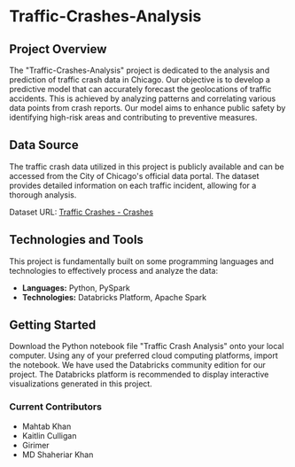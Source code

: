 # Traffic-Crashes-Analysis

## Project Overview
The "Traffic-Crashes-Analysis" project is dedicated to the analysis and prediction of traffic crash data in Chicago. Our objective is to develop a predictive model that can accurately forecast the geolocations of traffic accidents. This is achieved by analyzing patterns and correlating various data points from crash reports. Our model aims to enhance public safety by identifying high-risk areas and contributing to preventive measures.

## Data Source
The traffic crash data utilized in this project is publicly available and can be accessed from the City of Chicago's official data portal. The dataset provides detailed information on each traffic incident, allowing for a thorough analysis.

Dataset URL: [Traffic Crashes - Crashes](https://data.cityofchicago.org/Transportation/Traffic-Crashes-Crashes/85ca-t3if/about_data)

## Technologies and Tools
This project is fundamentally built on some programming languages and technologies to effectively process and analyze the data:

- **Languages:** Python, PySpark
- **Technologies:** Databricks Platform, Apache Spark

## Getting Started
Download the Python notebook file "Traffic Crash Analysis" onto your local computer. Using any of your preferred cloud computing platforms, import the notebook. We have used the Databricks community edition for our project. The Databricks platform is recommended to display interactive visualizations generated in this project. 

### Current Contributors
- Mahtab Khan
- Kaitlin Culligan
- Girimer
- MD Shaheriar Khan
